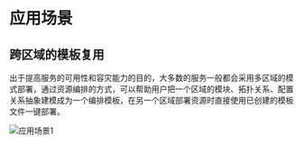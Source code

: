 # 应用场景

## 跨区域的模板复用

出于提高服务的可用性和容灾能力的目的，大多数的服务一般都会采用多区域的模式部署，通过资源编排的方式，可以帮助用户把一个区域的模块、拓扑关系、配置关系抽象建模成为一个编排模板，在另一个区域部署资源时直接使用已创建的模板文件一键部署。

![应用场景1](http://git.jd.com/jdc-cloudformation/cloudformation-doc/raw/master/帮助文档/image/应用场景2.png)
